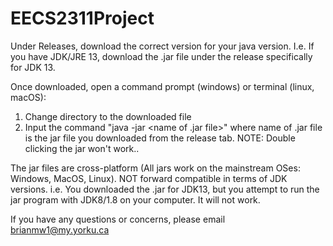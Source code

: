 # EECS2311Project

Under Releases, download the correct version for your java version. I.e. If you have JDK/JRE 13, download the .jar file under the release
specifically for JDK 13.

Once downloaded, open a command prompt (windows) or terminal (linux, macOS):

1. Change directory to the downloaded file
2. Input the command "java -jar <name of .jar file>" where name of .jar file is the jar file you downloaded from the release tab.
  NOTE: Double clicking the jar won't work..

The jar files are cross-platform (All jars work on the mainstream OSes: Windows, MacOS, Linux).
NOT forward compatible in terms of JDK versions. 
i.e. You downloaded the .jar for JDK13, but you attempt to run the jar program with JDK8/1.8 on your computer. It will not work.

If you have any questions or concerns, please email brianmw1@my.yorku.ca
